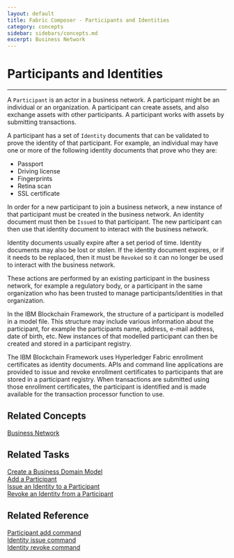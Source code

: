 ```yaml
---
layout: default
title: Fabric Composer - Participants and Identities
category: concepts
sidebar: sidebars/concepts.md
excerpt: Business Network
---
```


# Participants and Identities

---

A `Participant` is an actor in a business network. A participant might be an
individual or an organization. A participant can create assets, and also exchange
assets with other participants. A participant works with assets by submitting transactions.

A participant has a set of `Identity` documents that can be validated to prove the
identity of that participant. For example, an individual may have one or more of
the following identity documents that prove who they are:

* Passport
* Driving license
* Fingerprints
* Retina scan
* SSL certificate

In order for a new participant to join a business network, a new instance of that
participant must be created in the business network. An identity document must
then be `Issued` to that participant. The new participant can then use that identity
document to interact with the business network.

Identity documents usually expire after a set period of time. Identity documents may
also be lost or stolen. If the identity document expires, or if it needs to be
replaced, then it must be `Revoked` so it can no longer be used to interact with
the business network.

These actions are performed by an existing participant in the business network,
for example a regulatory body, or a participant in the same organization who has
been trusted to manage participants/identities in that organization.

In the IBM Blockchain Framework, the structure of a participant is modelled in a
model file. This structure may include various information about the participant,
for example the participants name, address, e-mail address, date of birth, etc.
New instances of that modelled participant can then be created and stored in a
participant registry.

The IBM Blockchain Framework uses Hyperledger Fabric enrollment certificates as
identity documents. APIs and command line applications are provided to issue and
revoke enrollment certificates to participants that are stored in a participant
registry. When transactions are submitted using those enrollment certificates, the
participant is identified and is made available for the transaction processor
function to use.

## Related Concepts

[Business Network](./businessnetwork.md)

## Related Tasks

[Create a Business Domain Model](../tasks/model-define.md)  
[Add a Participant](../tasks/participant-add.md)  
[Issue an Identity to a Participant](../tasks/identity-issue.md)  
[Revoke an Identity from a Participant](../tasks/identity-revoke.md)

## Related Reference

[Participant add command](../tasks/participant-add.md)  
[Identity issue command](../tasks/identity-issue.md)  
[Identity revoke command](../tasks/identity-revoke.md)  
